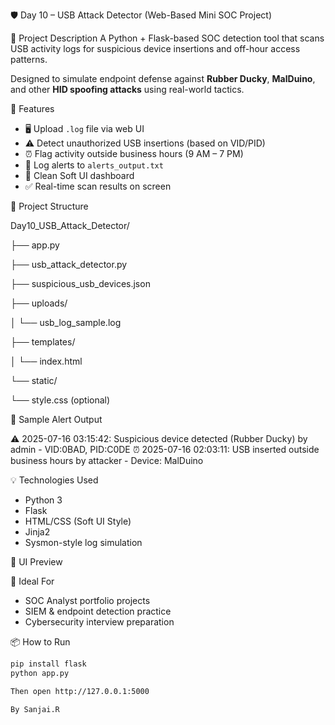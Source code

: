 🛡️ Day 10 – USB Attack Detector (Web-Based Mini SOC Project)

📌 Project Description
A Python + Flask-based SOC detection tool that scans USB activity logs for suspicious device insertions and off-hour access patterns.

Designed to simulate endpoint defense against **Rubber Ducky**, **MalDuino**, and other **HID spoofing attacks** using real-world tactics.

🚀 Features
- 🖥 Upload `.log` file via web UI
- ⚠ Detect unauthorized USB insertions (based on VID/PID)
- ⏰ Flag activity outside business hours (9 AM – 7 PM)
- 📂 Log alerts to `alerts_output.txt`
- 🎨 Clean Soft UI dashboard
- ✅ Real-time scan results on screen

📁 Project Structure

Day10_USB_Attack_Detector/

├── app.py

├── usb_attack_detector.py

├── suspicious_usb_devices.json

├── uploads/

│ └── usb_log_sample.log

├── templates/

│ └── index.html

└── static/

└── style.css (optional)


🧪 Sample Alert Output

⚠️ 2025-07-16 03:15:42: Suspicious device detected (Rubber Ducky) by admin - VID:0BAD, PID:C0DE
⏰ 2025-07-16 02:03:11: USB inserted outside business hours by attacker - Device: MalDuino



💡 Technologies Used
- Python 3
- Flask
- HTML/CSS (Soft UI Style)
- Jinja2
- Sysmon-style log simulation

📸 UI Preview

🧠 Ideal For
- SOC Analyst portfolio projects
- SIEM & endpoint detection practice
- Cybersecurity interview preparation

📦 How to Run
```bash
pip install flask
python app.py

Then open http://127.0.0.1:5000

By Sanjai.R
